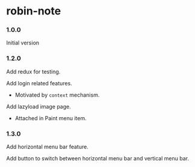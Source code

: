 # robin-note

### 1.0.0

Initial version

### 1.2.0

Add redux for testing.

Add login related features.

- Motivated by `context` mechanism.

Add lazyload image page.

- Attached in Paint menu item.

### 1.3.0

Add horizontal menu bar feature.

Add button to switch between horizontal menu bar and vertical menu bar.
